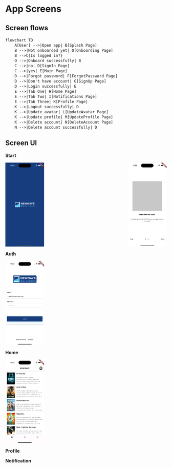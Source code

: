 # App Screens
## Screen flows
```mermaid
flowchart TD
    A[User] -->|Open app| B[Splash Page]
    B -->|Not onboarded yet| O[Onboarding Page]
    B -->C{Is logged in?}
    O -->|Onboard successfully| B
    C -->|no| D[SignIn Page]
    C -->|yes| E[Main Page]
    D -->|Forgot password| F[ForgotPassword Page]
    D -->|Don't have account| G[SignUp Page]
    D -->|Login successfully| E
    E -->|Tab One| H[Home Page]
    E -->|Tab Two| I[Notifications Page]
    E -->|Tab Three| K[Profile Page]
    K -->|Logout successfully| D
    K -->|Update avatar| L[UpdateAvatar Page]
    K -->|Update profile| M[UpdateProfile Page]
    K -->|Delete account| N[DeleteAccount Page]
    N -->|Delete account successfully| D
```
## Screen UI
**Start**
<div style="display: flex; justify-content: space-between;">
    <img src="../screenshots/screens_15pro/splash_page.png" width="24%">
    <img src="../screenshots/screens_15pro/onboarding_page.png" width="24%">
</div>

**Auth**
<div style="display: flex; justify-content: space-between;">
    <img src="../screenshots/screens_15pro/sign_in_page.png" width="24%">
</div>

**Home**
<div style="display: flex; justify-content: space-between;">
    <img src="../screenshots/screens_15pro/home_page.png" width="24%">
</div>

**Profile**

**Notification**
